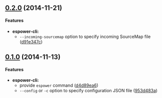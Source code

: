 ## [0.2.0](https://github.com/power-assert-js/espower-cli/releases/tag/v0.2.0) (2014-11-21)


#### Features

* **espower-cli:**
  * `--incoming-sourcemap` option to specify incoming SourceMap file ([d91e347c](https://github.com/power-assert-js/espower-cli/commit/d91e347c6f1a06c416b3960a6088160664de4a49))


## [0.1.0](https://github.com/power-assert-js/espower-cli/releases/tag/v0.1.0) (2014-11-13)


#### Features

* **espower-cli:**
  * provide `espower` command ([d4d89ea6](https://github.com/power-assert-js/espower-cli/commit/d4d89ea6ce2b229bb9f1ba47a15ef7d6023b52c4))
  * `--config` or `-c` option to specify configuration JSON file ([953d483a](https://github.com/power-assert-js/espower-cli/commit/953d483a13164770a57a831e42b24fcc15983da8))
